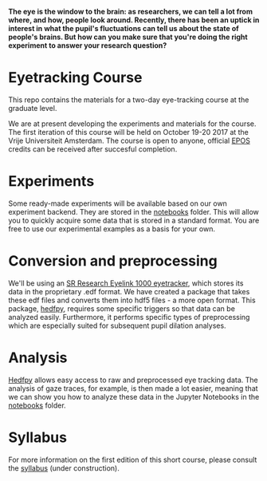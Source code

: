 **The eye is the window to the brain: as researchers, we can tell a lot from where, and how, people look around. Recently, there has been an uptick in interest in what the pupil's fluctuations can tell us about the state of people's brains. But how can you make sure that you're doing the right experiment to answer your research question?**

# Eyetracking Course
This repo contains the materials for a two-day eye-tracking course at the graduate level. 

We are at present developing the experiments and materials for the course. The first iteration of this course will be held on October 19-20 2017 at the Vrije Universiteit Amsterdam. The course is open to anyone, official [EPOS](https://www.eposgradnet.nl) credits can be received after succesful completion.

# Experiments
Some ready-made experiments will be available based on our own experiment backend. They are stored in the [notebooks](notebooks/README.md) folder. This will allow you to quickly acquire some data that is stored in a standard format. You are free to use our experimental examples as a basis for your own. 

# Conversion and preprocessing
We'll be using an [SR Research Eyelink 1000 eyetracker](http://www.sr-research.com/), which stores its data in the proprietary .edf format. We have created a package that takes these edf files and converts them into hdf5 files - a more open format. This package, [hedfpy](https://github.com/tknapen/hedfpy), requires some specific triggers so that data can be analyzed easily. Furthermore, it performs specific types of preprocessing which are especially suited for subsequent pupil dilation analyses. 

# Analysis
[Hedfpy](https://github.com/tknapen/hedfpy) allows easy access to raw and preprocessed eye tracking data. The analysis of gaze traces, for example, is then made a lot easier, meaning that we can show you how to analyze these data in the Jupyter Notebooks in the [notebooks](notebooks/README.md) folder. 

# Syllabus 

For more information on the first edition of this short course, please consult the [syllabus](syllabus/syllabus.md) (under construction).